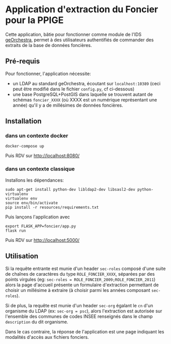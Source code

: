 # Application d'extraction du Foncier pour la PPIGE

Cette application, bâtie pour fonctionner comme module de l'IDS [geOrchestra](https://github.com/georchestra/georchestra), permet à des utilisateurs authentifiés de commander des extraits de la base de données foncières.

## Pré-requis

Pour fonctionner, l'application nécessite:
 * un LDAP au standard geOrchestra, écoutant sur `localhost:10389` (ceci peut être modifié dans le fichier `config.py`, cf ci-dessous)
 * une base PostgreSQL+PostGIS dans laquelle se trouvent autant de schémas `foncier_XXXX` (où XXXX est un numérique représentant une année) qu'il y a de millésimes de données foncières.

## Installation

### dans un contexte docker
```
docker-compose up
```
Puis RDV sur [http://localhost:8080/](http://localhost:8080/)


### dans un contexte classique

Installons les dépendances:
```
sudo apt-get install python-dev libldap2-dev libsasl2-dev python-virtualenv
virtualenv env
source env/bin/activate
pip install -r resources/requirements.txt
```

Puis lançons l'application avec
```
export FLASK_APP=foncier/app.py
flask run
```
Puis RDV sur [http://localhost:5000/](http://localhost:5000/)


## Utilisation

Si la requête entrante est munie d'un header `sec-roles` composé d'une suite de chaînes de caractères du type `ROLE_FONCIER_XXXX`, séparées par des points virgules (eg: `sec-roles = ROLE_FONCIER_2009;ROLE_FONCIER_2011`) alors la page d'accueil présente un formulaire d'extraction permettant de choisir un millésime à extraire (à choisir parmi les années composant `sec-roles`).

Si de plus, la requête est munie d'un header `sec-org` égalant le `cn` d'un organisme du LDAP (ex: `sec-org = psc`), alors l'extraction est autorisée sur l'ensemble des communes de codes INSEE renseignés dans le champ `description` du dit organisme.

Dans le cas contraire, la réponse de l'application est une page indiquant les modalités d'accès aux fichiers fonciers.
